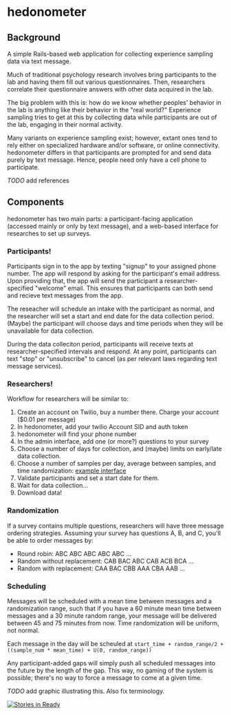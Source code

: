 # hedonometer

## Background

A simple Rails-based web application for collecting experience sampling data via text message.

Much of traditional psychology research involves bring participants to the lab and having them fill out various questionnaires. Then, researchers correlate their questionnaire answers with other data acquired in the lab.

The big problem with this is: how do we know whether peoples' behavior in the lab is anything like their behavior in the "real world?" Experience sampling tries to get at this by collecting data while participants are out of the lab, engaging in their normal activity.

Many variants on experience sampling exist; however, extant ones tend to rely either on specialized hardware and/or software, or online connectivity.  hedonometer differs in that participants are prompted for and send data purely by text message. Hence, people need only have a cell phone to participate.

_TODO_ add references

## Components

hedonometer has two main parts: a participant-facing application (accessed mainly or only by text message), and a web-based interface for researches to set up surveys.

### Participants!

Participants sign in to the app by texting "signup" to your assigned phone number. The app will respond by asking for the participant's email address. Upon providing that, the app will send the participant a researcher-specified "welcome" email. This ensures that participants can both send and recieve text messages from the app.

The reseacher will schedule an intake with the participant as normal, and the researcher will set a start and end date for the data collection period. (Maybe) the participant will choose days and time periods when they will be unavailable for data collection.

During the data colleciton period, participants will receive texts at researcher-specified intervals and respond. At any point, participants can text "stop" or "unsubscribe" to cancel (as per relevant laws regarding text message services).

### Researchers!

Workflow for researchers will be similar to:

1. Create an account on Twilio, buy a number there. Charge your account ($0.01 per message)
1. In hedonometer, add your twilio Account SID and auth token
1. hedonometer will find your phone number
1. In the admin interface, add one (or more?) questions to your survey
1. Choose a number of days for collection, and (maybe) limits on early/late data collection.
1. Choose a number of samples per day, average between samples, and time randomization: [example interface](http://njvack.github.com/hedonometer/admin_demo_times.html)
1. Validate participants and set a start date for them.
1. Wait for data collection...
1. Download data!

### Randomization

If a survey contains multiple questions, researchers will have three message ordering strategies. Assuming your survey has questions A, B, and C, you'll be able to order messages by:

* Round robin: ABC ABC ABC ABC ABC ...
* Random without replacement: CAB BAC ABC CAB ACB BCA ...
* Random with replacement: CAA BAC CBB AAA CBA AAB ...

### Scheduling

Messages will be scheduled with a mean time between messages and a randomization range, such that if you have a 60 minute mean time between messages and a 30 minute random range, your message will be delivered between 45 and 75 minutes from now. Time randomization will be uniform, not normal.

Each message in the day will be scheuled at `start_time + random_range/2 + ((sample_num * mean_time) + U(0, random_range))`

Any participant-added gaps will simply push all scheduled messages into the future by the length of the gap. This way, no gaming of the system is possible; there's no way to force a message to come at a given time.

_TODO_ add graphic illustrating this. Also fix terminology.

[![Stories in Ready](https://badge.waffle.io/njvack/hedonometer.png)](http://waffle.io/njvack/hedonometer)